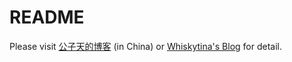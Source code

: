 # README

Please visit [公子天的博客](https://whiskytina.coding.me/whiskytina/) (in China) or [Whiskytina's Blog](https://whiskytina.github.io) for detail.
